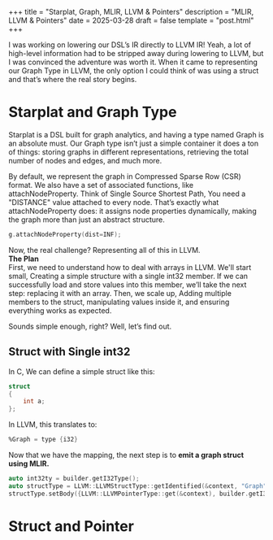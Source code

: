 +++
title = "Starplat, Graph, MLIR, LLVM & Pointers"
description = "MLIR, LLVM & Pointers"
date = 2025-03-28
draft = false
template = "post.html"
+++

I was working on lowering our DSL’s IR directly to LLVM IR! Yeah, a lot of high-level information had to be stripped away during lowering to LLVM, but I was convinced the adventure was worth it. When it came to representing our Graph Type in LLVM, the only option I could think of was using a struct and that’s where the real story begins.

# Starplat and Graph Type
Starplat is a DSL built for graph analytics, and having a type named Graph is an absolute must. Our Graph type isn’t just a simple container it does a ton of things: storing graphs in different representations, retrieving the total number of nodes and edges, and much more.

By default, we represent the graph in Compressed Sparse Row (CSR) format. We also have a set of associated functions, like attachNodeProperty. Think of Single Source Shortest Path, You need a "DISTANCE" value attached to every node. That’s exactly what attachNodeProperty does: it assigns node properties dynamically, making the graph more than just an abstract structure.
```cpp
g.attachNodeProperty(dist=INF);
```
Now, the real challenge? Representing all of this in LLVM. <br>
<strong>The Plan </strong> <br>
First, we need to understand how to deal with arrays in LLVM. We'll start small,  Creating a simple structure with a single int32 member. If we can successfully load and store values into this member, we’ll take the next step: replacing it with an array. Then, we scale up, Adding multiple members to the struct, manipulating values inside it, and ensuring everything works as expected.

Sounds simple enough, right? Well, let’s find out. 
## Struct with Single int32
In C, We can define a simple struct like this:
```c
struct 
{
    int a; 
};
```

In LLVM, this translates to:

```asm
%Graph = type {i32}
```
Now that we have the mapping, the next step is to <strong> emit a graph struct using MLIR.</strong>

```cpp
auto int32ty = builder.getI32Type();
auto structType = LLVM::LLVMStructType::getIdentified(&context, "Graph");
structType.setBody({LLVM::LLVMPointerType::get(&context), builder.getI32Type()}, false);
```




# Struct and Pointer
